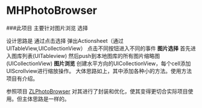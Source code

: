 # MHPhotoBrowser

###此项目 主要针对图片浏览 选择

设计思路是
通过点击选择 弹出Actionsheet（通过UITableView,UICollectionView）
点击不同按钮进入不同的事件
**图片选择**
首先进入图库列表(UITableview) 然后push到本地图库的所有图片缩略图(UICollectionView)
**图片浏览**
创建水平方向的UICollectionView，每个cell添加UIScrollview进行缩放操作。
大体思路如上，其中添加各种小的方法。使用方法项目有介绍。










参照项目 [ZLPhotoBrowser](https://github.com/longitachi/ZLPhotoBrowser) 对其进行了封装和优化，使其变得更切合实际项目使用。但主体思路是一样的。
